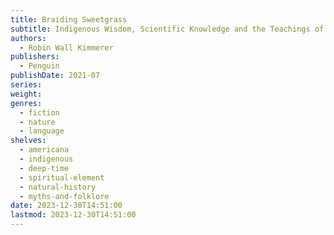```yaml
---
title: Braiding Sweetgrass
subtitle: Indigenous Wisdom, Scientific Knowledge and the Teachings of Plants
authors:
  - Robin Wall Kimmerer
publishers:
  - Penguin
publishDate: 2021-07
series: 
weight: 
genres:
  - fiction
  - nature
  - language
shelves:
  - americana
  - indigenous
  - deep-time
  - spiritual-element
  - natural-history
  - myths-and-folklore
date: 2023-12-30T14:51:00
lastmod: 2023-12-30T14:51:00
---
```

